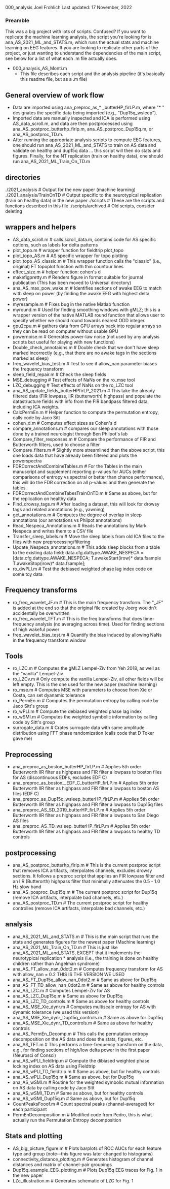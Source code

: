000_analysis
Joel Frohlich
Last updated: 17 November, 2022
 
### Preamble ###
This was a big project with lots of scripts. Confused? If you want to replicate 
the machine learning analysis, the script you're looking for is ana_AS_2021_ML_and_STATS.m, 
which runs the actual stats and machine learning on EEG features. If you are 
looking to replicate other parts of the project, or just wanting to understand
the dependencies of the main script, see below for a list of what each .m file
actually does. 

*  000_analysis_AS_Monti.m 
     *  This file describes each script and the analysis pipeline (it's basically this readme file, but as a .m file)

## General overview of work flow

* Data are imported using ana_preproc_as_* _butterHP_firLP.m, where "* " designates the specific data
being imported (e.g., "Dup15q_wsleep"). 
* Imported data are manually inspected and ICA is performed using AS_data_scroll.m, and data are then
postprocessed using ana_AS_postproc_butterhp_firlp.m, ana_AS_postproc_Dup15q.m, or ana_AS_postproc_TD.m. 
* After running the appropriate analysis scripts to compute EEG features, one should run ana_AS_2021_ML_and_STATS to train on AS data and validate on healthy and dup15q data ... this script will then do stats and figures. Finally, for the NT replication (train on healthy data), one should run 
ana_AS_2021_ML_Train_On_TD.m

## directories

./2021_analysis            # Output for the new paper (machine learning)
./2021_analysis/TrainOnTD  # Output specific to the neurotypical replication (train on healthy data) in the new paper
./scripts                  # These are the scripts and functions described in this file
./scripts/archived         # Old scripts, consider deleting 

## wrappers and helpers 
*  AS_data_scroll.m               # calls scroll_data.m, contains code for AS specific options, such as labels for delta patterns 
*  plot_topo.m                    # wrapper function for fieldtrip plot_topo
*  plot_topo_AS.m                 # AS specific wrapper for topo plotting 
*  plot_topo_AS_classic.m         #  This wrapper function calls the "classic" (i.e., original) FT topoplot function with thin countour lines 
*  effect_size.m                  # helper function: cohen's d 
*  makefigpretty.m                # Renders figure in format suitable for journal publication (This has been moved to Universal directory)
*  ana_AS_max_pow_wake.m          # Identifies sections of awake EEG to match with sleep on power (by finding the awake EEG with highest delta power)
*  myresample.m                   # Fixes bug in the native Matlab function
*  myround.m                      # Used for finding smoothing windows with gMLZ; this is a wrapper version of the native MATLAB round function that allows user to specify whether we should round towards nearest ODD integer. 
*  gpu2cpu.m                      # gathers data from GPU arrays back into regular arrays so they can be read on computer without usable GPU
*  powernoise.m                   # Generates power-law noise (not used by any analysis scripts but useful for playing with new functions) 
*  Double_check_annotaions.m      # Double check that we don't have sleep marked incorrectly (e.g., that there are no awake tags in the sections marked as sleep)
*  freq_wavelet_bias_test.m       # Test to see if allow_nan parameter biases the frequency transform 
*  sleep_field_repair.m           # Check the sleep fields
*  MSE_debugging                  # Test effects of NaNs on the ro_mse tool
*  LZC_debugging                  # Test effects of NaNs on the ro_LZC tool 
*  ana_AS_update_fields_butterHPfirLP_2021.m # This take the already filtered data (FIR lowpass, IIR (butterworth) highpass) and populate the datastructure fields with info from the FIR bandpass filtered data, including ICA weights.
*  CalcPermEn.m                   # Helper function to compute the permutation entropy, calls code by Jaco Sitt
*  cohen_d.m                      # Computes effect sizes as Cohen's d
*  compare_annotations.m          # compares our sleep annotations with those done by a trained neurologist through Ben Philpot's lab
* Compare_filter_responses.m     # Compare the performance of FIR and Butterworth filters, used to choose a filter
* Compare_filters.m              # Slightly more streamlined than the above script, this one loads data that have already been filtered and plots the powerspectra
* FDRCorrectAndCombineTables.m   # For the Tables in the main manuscript and supplement reporting p-values for AUCs (either comparisons of entropy vs spectral or better than chance performance), this will do the FDR correction on all p-values and then generate the tables. 
* FDRCorrectAndCombineTabesTrainOnTD.m # Same as above, but for the replication on healthy data
* Find_drowsy_tags.m             # After loading a dataset, this will look for drowsy tags and related annotations (e.g., yawning)
* get_annotations.m              # Computes the degree of overlap in sleep annotations (our annotations vs Philpot annotations)
* Read_Nespeca_Annotations.m     # Reads the annotations by Mark Nespeca and writes them to a CSV file
* Transfer_sleep_labels.m          # Move the sleep labels from old ICA files to the files with new preprocessing/filtering
* Update_Nespeca_annotations.m   # This adds sleep blocks from a table to the existing data field:  data.cfg.dattype.AWAKE_NESPECA = [data.cfg.dattype.AWAKE_NESPECA; T.awakeStart(irow)* data.fsample T.awakeStop(irow)* data.fsample];
* ro_dwPLI.m                     # Test the debiased weighted phase lag index code on some toy data


## Frequency transforms
* ro_freq_wavelet_JF.m       # This is the main frequency transform. The "_JF" is added at the end so that the original file created by Joerg wouldn't accidentally be overwritten
* ro_freq_wavelet_TFT.m      # This is the freq transforms that does time-frequency analysis (no averaging across time). Used for finding sections of high wakeful power
* freq_wavelet_bias_test.m   # Quantify the bias induced by allowing NaNs in the frequency transform window 

## Tools

* ro_LZC.m                   # Computes the gMLZ Lempel-Ziv from Yeh 2018, as well as the "vanilla" Lempel-Ziv
* ro_LZCv.m                  # Only compute the vanilla Lempel-Ziv, all other fields will be left empty. This is the one used for the new paper (machine learning)
* ro_mse.m                   # Computes MSE with parameters to choose from Xie or Costa, can set dyanamic tolerance
* ro_PermEn.m                # Computes the permutation entropy by calling code by Jaco Sitt's group
* ro_wPLI.m                  # Compute the debiased weighted phase lag index
* ro_wSMI.m                  # Computes the weighted symbolic information by calling code by Sitt's group
* surrogate_data.m           # Crates surrogate data with same amplitude distribution using FFT phase randomization (calls code that D Toker gave me)

## Preprocessing

* ana_preproc_as_boston_butterHP_firLP.m # Applies 5th order Butterworth IIR filter as highpass and FIR filter a lowpass to boston files for AS (discontinuous EDFs, excludes EDF C)
* ana_preproc_as_boston__EDF_C_butterHP_firLP.m # Applies 5th order Butterworth IIR filter as highpass and FIR filter a lowpass to boston AS files (EDF C)
* ana_preproc_as_Dup15q_wsleep_butterHP_firLP.m # Applies 5th order Butterworth IIR filter as highpass and FIR filter a lowpass to Dup15q files
* ana_preproc_AS_SD_2019_butterHP_firLP.m # Applies 5th order Butterworth IIR filter as highpass and FIR filter a lowpass to San Diego AS files
* ana_preproc_AS_TD_wsleep_butterHP_firLP.m # Applies 5th order Butterworth IIR filter as highpass and FIR filter a lowpass to healthy TD controls


## postprocessing
* ana_AS_postproc_butterhp_firlp.m   # This is the current postproc script that removes ICA artifacts, interpolates channels, excludes drowsy sections. It follows a preproc script that applies an FIR lowpass filter and an IIR (Butterorth) highpass filter that minimally attenuates the 0.5 - 1.0 Hz slow band
* ana_AS_posproc_Dup15q.m            # The current postproc script for Dup15q (remove ICA artifacts, interpolate bad channels, etc.)
* ana_AS_postproc_TD.m               # The current postproc script for healthy controlles (remove ICA artifacts, interpolate bad channels, etc.)

## analysis 

* ana_AS_2021_ML_and_STATS.m         # This is the main script that runs the stats and generates figures for the newest paper (Machine learning)
* ana_AS_2021_ML_Train_On_TD.m       # This is just like ana_AS_2021_ML_and_STATS, EXCEPT that it implements the neurotypical replication * analysis (i.e., the training is done on healthy children rather than Angelman syndrome)
* ana_AS_FT_allow_nan_0dot2.m        # Computes frequency transform for AS with allow_nan = 0.2 THIS IS THE VERSION WE USED
* ana_AS_FT_Dup15q_allow_nan_0dot2.m # Same as above for Dup15q
* ana_AS_FT_TD_allow_nan_0dot2.m     # Same as above for healthy controls
* ana_AS_LZC.m                       # Computes Lempel-Ziv for AS
* ana_AS_LZC_Dup15q.m                # Same as above for Dup15q
* ana_AS_LZC_TD_controls.m           # Same as above for healthy controls
* ana_AS_MSE_Xie_dynr.m              # Computes multiscale entropy for AS with dynamic tolerance (we used this version)
* ana_AS_MSE_Xie_dynr_Dup15q_controls.m # Same as above for Dup15q
* ana_AS_MSE_Xie_dynr_TD_controls.m  # Same as above for healthy controls
* ana_AS_PermEn_Decomp.m             # This calls the permutation entropy decomposition on the AS data and does the stats, figures, etc.
* ana_AS_TFT.m                       # This performs a time-frequency transform on the data, e.g., for finding sections of high/low delta power in the first paper (Neurosci of Consci)
* ana_AS_wPLI_fieldtrip.m            # Compute the dibiased weighted phase locking index on AS data using Fieldtrip
* ana_AS_wPLI_TD_fieldtrip.m         # Same as above, but for healthy controls
* ana_AS_wPLI_Dup15q.m               # Same as above, but for Dup15q
* ana_AS_wSMI.m                      # Routine for the weighted symbolic mutual information on AS data by calling code by Jaco Sitt
* ana_AS_wSMI_TD.m                   # Same as above, but for healthy controls
* ana_AS_wSMI_Dup15q.m               # Same as above, but for Dup15q 
* CountPeaksFooof.m                  # Count spectral peaks (channel-averaged) for each participant
* PermEnDecomposition.m              # Modified code from Pedro, this is what actually run the Permutation Entropy decomposition 

## Stats and plotting

* AS_big_picture_figure.m                # Plots barplots of ROC AUCs for each feature type and group (note--this figure was later changed to histograms)
* connectivity_distance_plotting.m       # Generates histogram of channel distances and matrix of channel-pair groupings
* Dup15q_example_EEG_plotting.m          # Plots Dup15q EEG traces for Fig. 1 in the new paper
* LZc_illustration.m                     # Generates schematic of LZC for Fig. 1
